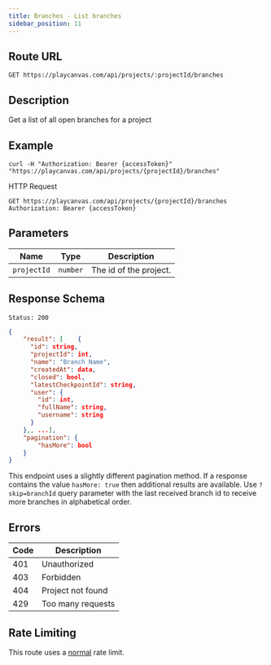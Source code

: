 ```yaml
---
title: Branches - List branches
sidebar_position: 11
---
```


## Route URL

```none
GET https://playcanvas.com/api/projects/:projectId/branches
```

## Description

Get a list of all open branches for a project

## Example

```none
curl -H "Authorization: Bearer {accessToken}" "https://playcanvas.com/api/projects/{projectId}/branches"
```

HTTP Request

```text
GET https://playcanvas.com/api/projects/{projectId}/branches
Authorization: Bearer {accessToken}
```

## Parameters

| Name        | Type     | Description            |
| ----------- | -------- | ---------------------- |
| `projectId` | `number` | The id of the project. |

## Response Schema

```none
Status: 200
```

```json
{
    "result": [    {
      "id": string,
      "projectId": int,
      "name": "Branch Name",
      "createdAt": data,
      "closed": bool,
      "latestCheckpointId": string,
      "user": {
        "id": int,
        "fullName": string,
        "username": string
      }
    },, ...],
    "pagination": {
        "hasMore": bool
    }
}
```

This endpoint uses a slightly different pagination method. If a response contains the value `hasMore: true` then additional results are available. Use `?skip=branchId` query parameter with the last received branch id to receive more branches in alphabetical order.

## Errors

| Code | Description       |
| ---- | ----------------- |
| 401  | Unauthorized      |
| 403  | Forbidden         |
| 404  | Project not found |
| 429  | Too many requests |

## Rate Limiting

This route uses a [normal][1] rate limit.

[1]: /user-manual/api#rate-limiting
